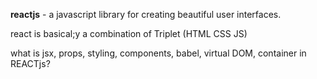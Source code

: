 **reactjs** - a javascript library for creating beautiful user interfaces.

react is basical;y a combination of Triplet (HTML CSS JS)




what is jsx, props, styling, components, babel, virtual DOM, container in REACTjs?

